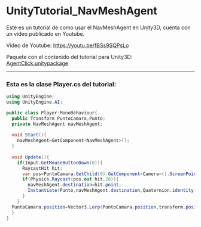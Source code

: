 # UnityTutorial_NavMeshAgent
Este es un tutorial de como usar el NavMeshAgent en Unity3D, cuenta con un video publicado en Youtube.

Video de Youtube: https://youtu.be/fBSs9SQPsLo

Paquete con el contenido del tutorial para Unity3D: <a href="https://github.com/TBMSP/UnityTutorial_NavMeshAgent/blob/master/AgentClick.unitypackage">AgentClick.unitypackage</a>

---

### Esta es la clase Player.cs del tutorial:
```c#
using UnityEngine;
using UnityEngine.AI;

public class Player:MonoBehaviour{
  public Transform PuntoCamara,Punto;
  private NavMeshAgent navMeshAgent;
  
  void Start(){
    navMeshAgent=GetComponent<NavMeshAgent>();
  }
  
  void Update(){
    if(Input.GetMouseButtonDown(0)){
      RaycastHit hit;
      var pos=PuntoCamara.GetChild(0).GetComponent<Camera>().ScreenPointToRay(Input.mousePosition);
      if(Physics.Raycast(pos,out hit,20)){
        navMeshAgent.destination=hit.point;
        Instantiate(Punto,navMeshAgent.destination,Quaternion.identity);
      }
    }
  PuntoCamara.position=Vector3.Lerp(PuntoCamara.position,transform.position,5*Time.deltaTime);
  }
}
```

